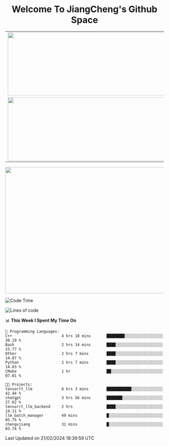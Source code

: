 <h1 align="center">Welcome To JiangCheng's Github Space</h1>

<table align="center" frame="void" rules="none" >
  <tr>
    <td>
      <div align="center"> <img height="200px" width="500px"  src="https://github-readme-stats.vercel.app/api?username=thisjiang&hide_title=true&hide_border=true&layout=compact&show_icons=trueline_height=21&text_color=000&icon_color=000&bg_color=0,ea6161,ffc64d,fffc4d,52fa5a&theme=graywhite" /> </div>
    </td>
    <td>
      <div align="center"> <img height="200px" width="500px" src="https://github-readme-stats.vercel.app/api/top-langs/?username=thisjiang&hide_title=true&hide_border=true&layout=compact&langs_count=6&text_color=000&icon_color=fff&bg_color=0,52fa5a,4dfcff,c64dff&theme=graywhite" /> </div>
    </td>
  </tr>
  <tr>
    <td>
      <div align="center"> <img height="200px" width="500px" src="https://github-readme-streak-stats.herokuapp.com/?user=thisjiang&hide_title=true&hide_border=true&layout=compact&langs_count=6" /> </div>
    </td>
    <td>
      <div align="center"> 
      <a href="https://github.com/" target="_blank"><img style="margin: 10px" src="https://profilinator.rishav.dev/skills-assets/git-scm-icon.svg" alt="Git" height="50" /></a>  
      <a href="https://www.linux.org/" target="_blank"><img style="margin: 10px" src="https://profilinator.rishav.dev/skills-assets/linux-original.svg" alt="Linux" height="50" /></a>  
      <a href="https://www.gnu.org/software/bash/" target="_blank"><img style="margin: 10px" src="https://profilinator.rishav.dev/skills-assets/gnu_bash-icon.svg" alt="Bash" height="50" /></a>  
      </div>
    </td>
  </tr>
</table>

<div align="center"> <img height="400px" width="1000px" src="https://github-readme-activity-graph.cyclic.app/graph?username=thisjiang&theme=react&hide_title=true&hide_border=true&layout=compact&langs_count=6" /> </div></td>

<!--START_SECTION:waka-->
![Code Time](http://img.shields.io/badge/Code%20Time-868%20hrs%2046%20mins-blue)

![Lines of code](https://img.shields.io/badge/From%20Hello%20World%20I%27ve%20Written-509.7%20thousand%20lines%20of%20code-blue)

📊 **This Week I Spent My Time On** 

```text
💬 Programming Languages: 
C++                      4 hrs 18 mins       ████████░░░░░░░░░░░░░░░░░   30.19 % 
Bash                     2 hrs 14 mins       ████░░░░░░░░░░░░░░░░░░░░░   15.77 % 
Other                    2 hrs 7 mins        ████░░░░░░░░░░░░░░░░░░░░░   14.87 % 
Python                   2 hrs 7 mins        ████░░░░░░░░░░░░░░░░░░░░░   14.83 % 
CMake                    1 hr                ██░░░░░░░░░░░░░░░░░░░░░░░   07.01 % 

🐱‍💻 Projects: 
tensorrt_llm             6 hrs 3 mins        ███████████░░░░░░░░░░░░░░   42.44 % 
chatgpt                  3 hrs 56 mins       ███████░░░░░░░░░░░░░░░░░░   27.62 % 
tensorrt_llm_backend     2 hrs               ████░░░░░░░░░░░░░░░░░░░░░   14.11 % 
llm_batch_manager        49 mins             █░░░░░░░░░░░░░░░░░░░░░░░░   05.75 % 
chengvjiang              31 mins             █░░░░░░░░░░░░░░░░░░░░░░░░   03.74 % 
```


 Last Updated on 21/02/2024 18:39:59 UTC
<!--END_SECTION:waka-->
